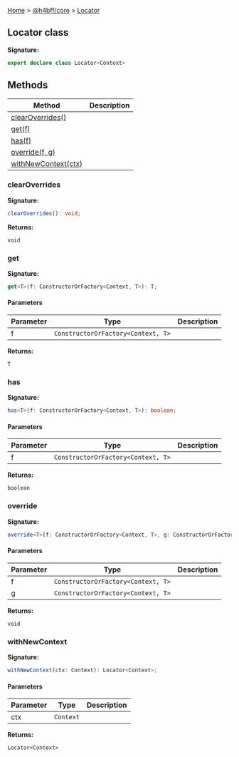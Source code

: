 [Home](/) &gt; [@h4bff/core](../core.md) &gt; [Locator](Locator.md)

## Locator class

<b>Signature:</b>

```typescript
export declare class Locator<Context> 
```

## Methods

|  Method | Description |
|  --- | --- |
|  [clearOverrides()](Locator.md#clearoverrides) |  |
|  [get(f)](Locator.md#get) |  |
|  [has(f)](Locator.md#has) |  |
|  [override(f, g)](Locator.md#override) |  |
|  [withNewContext(ctx)](Locator.md#withnewcontext) |  |

### clearOverrides

<b>Signature:</b>

```typescript
clearOverrides(): void;
```
<b>Returns:</b>

`void`

### get

<b>Signature:</b>

```typescript
get<T>(f: ConstructorOrFactory<Context, T>): T;
```

#### Parameters

|  Parameter | Type | Description |
|  --- | --- | --- |
|  f | <code>ConstructorOrFactory&lt;Context, T&gt;</code> |  |

<b>Returns:</b>

`T`

### has

<b>Signature:</b>

```typescript
has<T>(f: ConstructorOrFactory<Context, T>): boolean;
```

#### Parameters

|  Parameter | Type | Description |
|  --- | --- | --- |
|  f | <code>ConstructorOrFactory&lt;Context, T&gt;</code> |  |

<b>Returns:</b>

`boolean`

### override

<b>Signature:</b>

```typescript
override<T>(f: ConstructorOrFactory<Context, T>, g: ConstructorOrFactory<Context, T>): void;
```

#### Parameters

|  Parameter | Type | Description |
|  --- | --- | --- |
|  f | <code>ConstructorOrFactory&lt;Context, T&gt;</code> |  |
|  g | <code>ConstructorOrFactory&lt;Context, T&gt;</code> |  |

<b>Returns:</b>

`void`

### withNewContext

<b>Signature:</b>

```typescript
withNewContext(ctx: Context): Locator<Context>;
```

#### Parameters

|  Parameter | Type | Description |
|  --- | --- | --- |
|  ctx | <code>Context</code> |  |

<b>Returns:</b>

`Locator<Context>`

